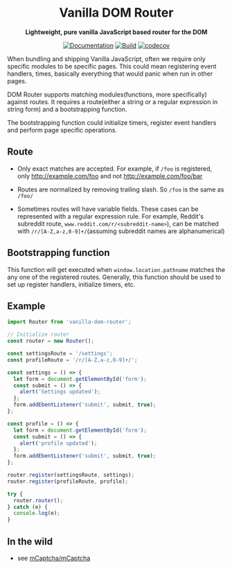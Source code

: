 <div align="center">
<h1>
  Vanilla DOM Router
</h1>
<p>
  <strong>Lightweight, pure vanilla JavaScript based router for the DOM</strong>
</p>

[![Documentation](https://img.shields.io/badge/docs-master-blue)](https://realaravinth.github.io/dom-router/)
[![Build](https://github.com/realaravinth/dom-router/actions/workflows/build.yml/badge.svg)](https://github.com/realaravinth/dom-router/actions/workflows/build.yml)
[![codecov](https://codecov.io/gh/realaravinth/dom-router/branch/master/graph/badge.svg)](https://codecov.io/gh/realaravinth/dom-router)

</div>

When bundling and shipping Vanilla JavaScript, often we
require only specific modules to be specific pages. This could mean
registering event handlers, times, basically everything that would panic
when run in other pages.

DOM Router supports matching modules(functions, more specifically)
against routes. It requires a route(either a string or a regular
expression in string form) and a bootstrapping function.

The bootstrapping function could initialize timers, register event
handlers and perform page specific operations.

## Route

- Only exact matches are accepted.
  For example, if `/foo` is registered,
  only http://example.com/foo and not http://example.com/foo/bar

- Routes are normalized by removing trailing slash.
  So `/foo` is the same as `/foo/`

- Sometimes routes will have variable fields. These
  cases can be represented with a regular expression rule.
  For example, Reddit's subreddit
  route, `www.reddit.com/r/<subreddit-name>`), can be matched with
  `/r/[A-Z,a-z,0-9]+/`(assuming subreddit names are alphanumerical)

## Bootstrapping function

This function will get executed when `window.location.pathname` matches
the any one of the registered routes. Generally, this function should be
used to set up register handlers, initialize timers, etc.

## Example

```typescript
import Router from 'vanilla-dom-router';

// Initialize router
const router = new Router();

const settingsRoute = '/settings';
const profileRoute = '/r/[A-Z,a-z,0-9]+/';

const settings = () => {
  let form = document.getElementById('form');
  const submit = () => {
    alert('Settings updated');
  };
  form.addEbentListener('submit', submit, true);
};

const profile = () => {
  let form = document.getElementById('form');
  const submit = () => {
    alert('profile updated');
  };
  form.addEbentListener('submit', submit, true);
};

router.register(settingsRoute, settings);
router.register(profileRoute, profile);

try {
  router.router();
} catch (e) {
  console.log(e);
}
```

## In the wild

- see [mCaptcha/mCaptcha](https://github.com/mCaptcha/mCaptcha)
